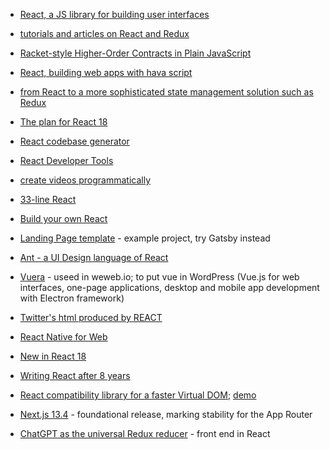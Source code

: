 + [React, a JS library for building user interfaces](https://facebook.github.io/react/)
+ [tutorials and articles on React and Redux](https://github.com/markerikson/react-redux-links)
+ [Racket-style Higher-Order Contracts in Plain JavaScript](https://github.com/sefaira/rho-contracts.js)
+ [React, building web apps with hava script](https://www.reddit.com/r/reactjs/)
+ [from React to a more sophisticated state management solution such as Redux](https://www.robinwieruch.de/learn-react-before-using-redux/)
+ [The plan for React 18](https://reactjs.org/blog/2021/06/08/the-plan-for-react-18.html)

+ [React codebase generator](https://divjoy.com/)

+ [React Developer Tools](https://reactjs.org/blog/2019/08/15/new-react-devtools.html)
+ [create videos programmatically](https://github.com/remotion-dev/remotion)

+ [33-line React](https://leontrolski.github.io/33-line-react.html)
+ [Build your own React](https://pomb.us/build-your-own-react/)

+ [Landing Page template](https://github.com/cruip/open-react-template) - example project, try Gatsby instead

+ [Ant - a UI Design language of React](https://ant.design/docs/react/introduce)

+ [Vuera](https://github.com/akxcv/vuera)  - useed in weweb.io; to put vue in WordPress (Vue.js for web interfaces, one-page applications, desktop and mobile app development with Electron framework)
+ [Twitter's html produced by REACT](https://giuseppegurgone.com/twitter-html/)
+ [React Native for Web](https://necolas.github.io/react-native-web/)
+ [New in React 18](https://yagmurcetintas.com/journal/whats-new-in-react-18)
+ [Writing React after 8 years](https://nesbtesh.medium.com/how-i-write-react-after-8-years-12cbf82c351)
+ [React compatibility library for a faster Virtual DOM](https://github.com/aidenybai/million); [demo](https://github.com/aidenybai/million-react-compat)
+ [Next.js 13.4](https://nextjs.org/blog/next-13-4) - foundational release, marking stability for the App Router


+ [ChatGPT as the universal Redux reducer](https://spindas.dreamwidth.org/4207.html) - front end in React

